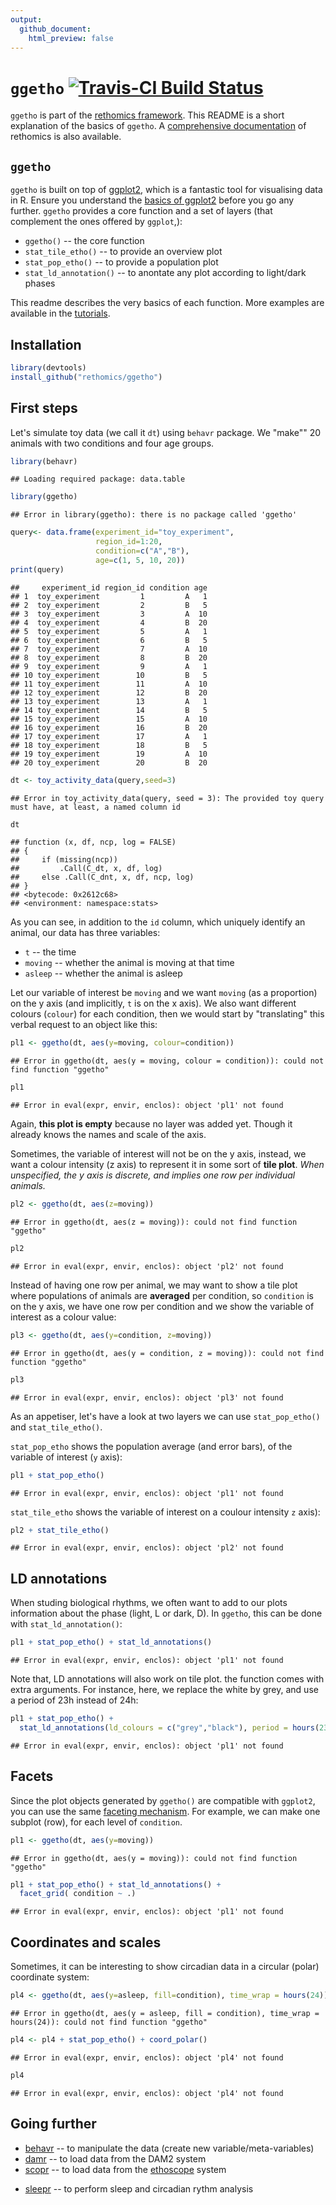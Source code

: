 ```yaml
---
output:
  github_document:
    html_preview: false
---
```


# `ggetho` [![Travis-CI Build Status](https://travis-ci.org/rethomics/ggetho.svg?branch=master)](https://travis-ci.org/rethomics/ggetho)

<!-- [![AppVeyor Build Status](https://ci.appveyor.com/api/projects/status/github/tidyverse/hms?branch=master&svg=true)](https://ci.appveyor.com/project/tidyverse/hms)  -->

<!-- [![Coverage Status](https://img.shields.io/codecov/c/github/tidyverse/hms/master.svg)](https://codecov.io/github/tidyverse/hms?branch=master) [![CRAN_Status_Badge](http://www.r-pkg.org/badges/version/hms)](https://cran.r-project.org/package=hms) -->

`ggetho` is part of the [rethomics framework](todo.html).
This README is a short explanation of the basics of `ggetho`.
A [comprehensive documentation](todo.html) of rethomics is also available.

## `ggetho`

`ggetho` is built on top of [ggplot2](), which is a fantastic tool for visualising data in R.
Ensure you understand the [basics of ggplot2]() before you go any further.
`ggetho` provides a core function and a set of layers (that complement the ones offered by `ggplot`,):

* `ggetho()` -- the core function
* `stat_tile_etho()` -- to provide an overview plot 
* `stat_pop_etho()` -- to provide a population plot
* `stat_ld_annotation()` -- to anontate any plot according to light/dark phases


This readme describes the very basics of each function. 
More examples are available in the [tutorials](todo.html).

## Installation


```r
library(devtools)
install_github("rethomics/ggetho")
```


## First steps

Let's simulate toy data (we call it `dt`) using `behavr` package. 
We "make"" 20 animals with two conditions and four age groups.

```r
library(behavr)
```

```
## Loading required package: data.table
```

```r
library(ggetho)
```

```
## Error in library(ggetho): there is no package called 'ggetho'
```

```r
query<- data.frame(experiment_id="toy_experiment",
                   region_id=1:20,
                   condition=c("A","B"),
                   age=c(1, 5, 10, 20))
print(query)
```

```
##     experiment_id region_id condition age
## 1  toy_experiment         1         A   1
## 2  toy_experiment         2         B   5
## 3  toy_experiment         3         A  10
## 4  toy_experiment         4         B  20
## 5  toy_experiment         5         A   1
## 6  toy_experiment         6         B   5
## 7  toy_experiment         7         A  10
## 8  toy_experiment         8         B  20
## 9  toy_experiment         9         A   1
## 10 toy_experiment        10         B   5
## 11 toy_experiment        11         A  10
## 12 toy_experiment        12         B  20
## 13 toy_experiment        13         A   1
## 14 toy_experiment        14         B   5
## 15 toy_experiment        15         A  10
## 16 toy_experiment        16         B  20
## 17 toy_experiment        17         A   1
## 18 toy_experiment        18         B   5
## 19 toy_experiment        19         A  10
## 20 toy_experiment        20         B  20
```

```r
dt <- toy_activity_data(query,seed=3)
```

```
## Error in toy_activity_data(query, seed = 3): The provided toy query must have, at least, a named column id
```

```r
dt
```

```
## function (x, df, ncp, log = FALSE) 
## {
##     if (missing(ncp)) 
##         .Call(C_dt, x, df, log)
##     else .Call(C_dnt, x, df, ncp, log)
## }
## <bytecode: 0x2612c68>
## <environment: namespace:stats>
```
As you can see, in addition to the `id` column,
which uniquely identify an animal, our data has three variables: 

* `t` -- the time
* `moving` -- whether the animal is moving at that time
* `asleep` -- whether the animal is asleep


Let our variable of interest be `moving` and we want `moving` (as a proportion) on the y axis (and implicitly, `t` is on the x axis).
We also want different colours (`colour`) for each condition,
then we would start by "translating" this verbal request to an object like this:

```r
pl1 <- ggetho(dt, aes(y=moving, colour=condition))
```

```
## Error in ggetho(dt, aes(y = moving, colour = condition)): could not find function "ggetho"
```

```r
pl1
```

```
## Error in eval(expr, envir, enclos): object 'pl1' not found
```

Again, **this plot is empty** because no layer was added yet.
Though it already knows the names and scale of the axis.

Sometimes, the variable of interest will not be on the y axis, instead, we want a colour intensity (z axis) to represent it in some sort of **tile plot**.
*When unspecified, the y axis is discrete, and implies one row per individual animals.*

```r
pl2 <- ggetho(dt, aes(z=moving))
```

```
## Error in ggetho(dt, aes(z = moving)): could not find function "ggetho"
```

```r
pl2
```

```
## Error in eval(expr, envir, enclos): object 'pl2' not found
```


Instead of having one row per animal, we may want to show a tile plot where populations of animals are **averaged** per condition, so `condition` is on the y axis, we have one row per condition and we show the variable of interest as a colour value:

```r
pl3 <- ggetho(dt, aes(y=condition, z=moving))
```

```
## Error in ggetho(dt, aes(y = condition, z = moving)): could not find function "ggetho"
```

```r
pl3
```

```
## Error in eval(expr, envir, enclos): object 'pl3' not found
```


As an appetiser, let's have a look at two layers we can use `stat_pop_etho()` and `stat_tile_etho()`.

`stat_pop_etho` shows the population average (and error bars), of the variable of interest (`y` axis):


```r
pl1 + stat_pop_etho() 
```

```
## Error in eval(expr, envir, enclos): object 'pl1' not found
```

`stat_tile_etho` shows the variable of interest on a coulour intensity `z` axis):


```r
pl2 + stat_tile_etho() 
```

```
## Error in eval(expr, envir, enclos): object 'pl2' not found
```


## LD annotations

When studing biological rhythms, we often want to add to our plots information about the phase (light, L or dark, D). In `ggetho`, this can be done with `stat_ld_annotation()`:


```r
pl1 + stat_pop_etho() + stat_ld_annotations()
```

```
## Error in eval(expr, envir, enclos): object 'pl1' not found
```

Note that, LD annotations will also work on tile plot.
the function comes with extra arguments. 
For instance, here, we replace the white by grey, and use a period of 23h instead of 24h:


```r
pl1 + stat_pop_etho() + 
  stat_ld_annotations(ld_colours = c("grey","black"), period = hours(23))
```

```
## Error in eval(expr, envir, enclos): object 'pl1' not found
```

## Facets

Since the plot objects generated by `ggetho()` are compatible with `ggplot2`, you can use the same [faceting mechanism](http://ggplot2.tidyverse.org/reference/facet_grid.html).
For example, we can make one subplot (row), for each level of `condition`.


```r
pl1 <- ggetho(dt, aes(y=moving))
```

```
## Error in ggetho(dt, aes(y = moving)): could not find function "ggetho"
```

```r
pl1 + stat_pop_etho() + stat_ld_annotations() +
  facet_grid( condition ~ .)
```

```
## Error in eval(expr, envir, enclos): object 'pl1' not found
```

## Coordinates and scales


Sometimes, it can be interesting to show circadian data in a circular (polar) coordinate system:


```r
pl4 <- ggetho(dt, aes(y=asleep, fill=condition), time_wrap = hours(24))
```

```
## Error in ggetho(dt, aes(y = asleep, fill = condition), time_wrap = hours(24)): could not find function "ggetho"
```

```r
pl4 <- pl4 + stat_pop_etho() + coord_polar() 
```

```
## Error in eval(expr, envir, enclos): object 'pl4' not found
```

```r
pl4
```

```
## Error in eval(expr, envir, enclos): object 'pl4' not found
```
 

## Going further

* [behavr](https://github.com/rethomics/behavr) -- to manipulate the data (create new variable/meta-variables)
* [damr](https://github.com/rethomics/damr) -- to load data from the DAM2 system
* [scopr](https://github.com/rethomics/scopr) -- to load data from the [ethoscope](http://gilestrolab.github.io/ethoscope/) system
<!-- * [ggetho](https://github.com/rethomics/ggetho) -- to plot visualise the data -->
* [sleepr](https://github.com/rethomics/sleepr) -- to perform sleep and circadian rythm analysis

